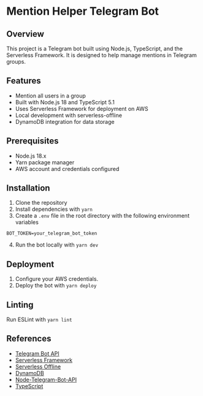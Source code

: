 # Mention Helper Telegram Bot

## Overview

This project is a Telegram bot built using Node.js, TypeScript, and the Serverless Framework. It is designed to help manage mentions in Telegram groups.

## Features

- Mention all users in a group
- Built with Node.js 18 and TypeScript 5.1
- Uses Serverless Framework for deployment on AWS
- Local development with serverless-offline
- DynamoDB integration for data storage

## Prerequisites

- Node.js 18.x
- Yarn package manager
- AWS account and credentials configured

## Installation

1. Clone the repository
2. Install dependencies with `yarn`
3. Create a `.env` file in the root directory with the following environment variables

```
BOT_TOKEN=your_telegram_bot_token
```

4. Run the bot locally with `yarn dev`

## Deployment

1. Configure your AWS credentials.
2. Deploy the bot with `yarn deploy`

## Linting

Run ESLint with `yarn lint`

## References

- [Telegram Bot API](https://core.telegram.org/bots/api)
- [Serverless Framework](https://www.serverless.com/)
- [Serverless Offline](https://www.serverless.com/plugins/serverless-offline)
- [DynamoDB](https://aws.amazon.com/dynamodb/)
- [Node-Telegram-Bot-API](https://github.com/yagop/node-telegram-bot-api)
- [TypeScript](https://www.typescriptlang.org/)
